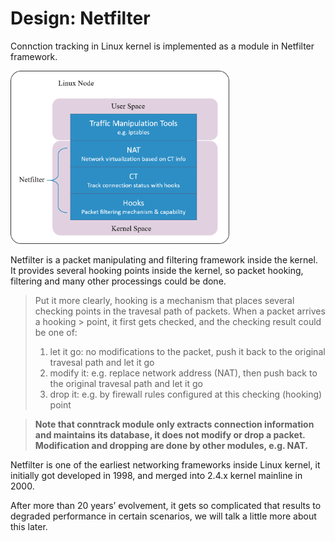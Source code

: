 # Design: Netfilter

Connction tracking in Linux kernel is implemented as a module in Netfilter framework. <br>

<img src="img/netfilter-design.png" width="350" >

Netfilter is a packet manipulating and filtering framework inside the kernel. It provides several hooking points inside the kernel, so packet hooking, filtering and many other processings could be done.

> Put it more clearly, hooking is a mechanism that places several checking points in the travesal path of packets. When a packet arrives a hooking > point, it first gets checked, and the checking result could be one of:
>
> 1. let it go: no modifications to the packet, push it back to the original travesal path and let it go
> 2. modify it: e.g. replace network address (NAT), then push back to the original travesal path and let it go
> 3. drop it: e.g. by firewall rules configured at this checking (hooking) point <br>

> **Note that conntrack module only extracts connection information and maintains its database, it does not modify or drop a packet. Modification and dropping are done by other modules, e.g. NAT.**

Netfilter is one of the earliest networking frameworks inside Linux kernel, it initially got developed in 1998, and merged into 2.4.x kernel mainline in 2000.

After more than 20 years’ evolvement, it gets so complicated that results to degraded performance in certain scenarios, we will talk a little more about this later.
